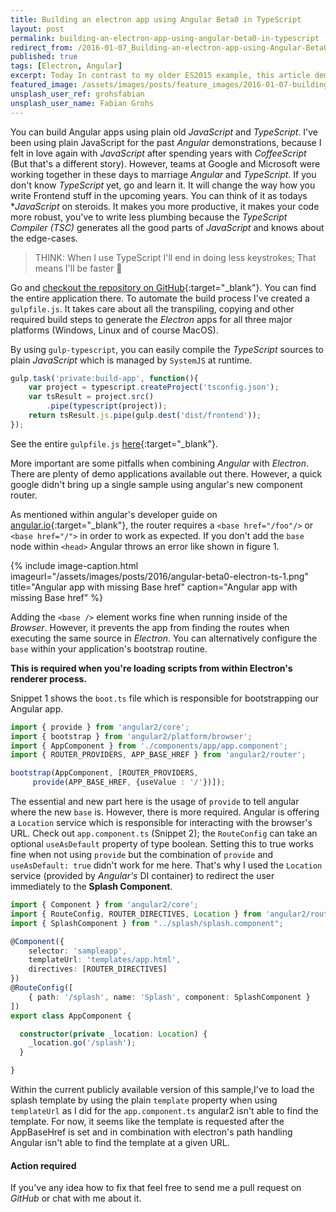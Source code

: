 ```yaml
---
title: Building an electron app using Angular Beta0 in TypeScript
layout: post
permalink: building-an-electron-app-using-angular-beta0-in-typescript
redirect_from: /2016-01-07_Building-an-electron-app-using-Angular-Beta0-in-TypeScript-5c5ac5570963
published: true
tags: [Electron, Angular]
excerpt: Today In contrast to my older ES2015 example, this article demonstrates how to build an Electron application using Angular2 Beta0 and TypeScript.
featured_image: /assets/images/posts/feature_images/2016-01-07-building-an-electron-app-using-angular-beta0-in-typescript.jpg
unsplash_user_ref: grohsfabian
unsplash_user_name: Fabian Grohs
---
```



You can build Angular apps using plain old *JavaScript* and *TypeScript*. I've been using plain JavaScript for the past *Angular* demonstrations, because I felt in love again with *JavaScript* after spending years with *CoffeeScript* (But that's a different story). However, teams at Google and Microsoft were working together in these days to marriage *Angular* and *TypeScript*. If you don't know *TypeScript* yet, go and learn it. It will change the way how you write Frontend stuff in the upcoming years. You can think of it as todays **JavaScript* on steroids. It makes you more productive, it makes your code more robust, you've to write less plumbing because the *TypeScript Compiler (TSC)* generates all the good parts of *JavaScript* and knows about the edge-cases.

> THINK: When I use TypeScript I'll end in doing less keystrokes; That means I'll be faster 🤘

Go and [checkout the repository on GitHub](https://github.com/ThorstenHans/electron-ngx-sample/tree/246f83da87d2598e732bb681be2a559dab0258c6){:target="_blank"}. You can find the entire application there. To automate the build process I've created a `gulpfile.js`. It takes care about all the transpiling, copying and other required build steps to generate the *Electron* apps for all three major platforms (Windows, Linux and of course MacOS).

By using `gulp-typescript`, you can easily compile the *TypeScript* sources to plain *JavaScript* which is managed by `SystemJS` at runtime. 

```javascript
gulp.task('private:build-app', function(){
    var project = typescript.createProject('tsconfig.json');
    var tsResult = project.src()
        .pipe(typescript(project));
    return tsResult.js.pipe(gulp.dest('dist/frontend'));
});

```

See the entire `gulpfile.js` [here](https://github.com/ThorstenHans/electron-ngx-sample/blob/246f83da87d2598e732bb681be2a559dab0258c6/gulpfile.js#L30){:target="_blank"}.

More important are some pitfalls when combining *Angular* with *Electron*. There are plenty of demo applications available out there. However, a quick google didn't bring up a single sample using angular's new component router.

As mentioned within angular's developer guide on [angular.io](http://angular.io){:target="_blank"}, the router requires a `<base href="/foo"/>` or `<base href="/">` in order to work as expected. If you don't add the `base` node within `<head>` Angular throws an error like shown in figure 1.

{% include image-caption.html imageurl="/assets/images/posts/2016/angular-beta0-electron-ts-1.png"
title="Angular app with missing Base href" caption="Angular app with missing Base href" %}

Adding the `<base />` element works fine when running inside of the *Browser*. However, it prevents the app from finding the routes when executing the same source in *Electron*. You can alternatively configure the `base` within your application's bootstrap routine.

**This is required when you're loading scripts from within Electron's renderer process.**

Snippet 1 shows the `boot.ts` file which is responsible for bootstrapping our Angular app.

```typescript
import { provide } from 'angular2/core';
import { bootstrap } from 'angular2/platform/browser';
import { AppComponent } from './components/app/app.component';
import { ROUTER_PROVIDERS, APP_BASE_HREF } from 'angular2/router';

bootstrap(AppComponent, [ROUTER_PROVIDERS,
     provide(APP_BASE_HREF, {useValue : '/'})]);

```

The essential and new part here is the usage of `provide` to tell angular where the new `base` is. However, there is more required. Angular is offering a `Location` service which is responsible for interacting with the browser's URL. Check out `app.component.ts` (Snippet 2); the `RouteConfig` can take an optional `useAsDefault` property of type boolean. Setting this to true works fine when not using `provide` but the combination of `provide` and `useAsDefault: true` didn't work for me here. That's why I used the `Location` service (provided by *Angular's* DI container) to redirect the user immediately to the **Splash Component**.

```typescript
import { Component } from 'angular2/core';
import { RouteConfig, ROUTER_DIRECTIVES, Location } from 'angular2/router';
import { SplashComponent } from "../splash/splash.component";

@Component({
    selector: 'sampleapp',
    templateUrl: 'templates/app.html',
    directives: [ROUTER_DIRECTIVES]
})
@RouteConfig([
    { path: '/splash', name: 'Splash', component: SplashComponent }
])
export class AppComponent {

  constructor(private _location: Location) {
    _location.go('/splash');
  }

}

```

Within the current publicly available version of this sample,I've to load the splash template by using the plain `template` property when using `templateUrl` as I did for the `app.component.ts` angular2 isn't able to find the template. For now, it seems like the template is requested after the AppBaseHref is set and in combination with electron's path handling Angular isn't able to find the template at a given URL.

#### Action required

If you've any idea how to fix that feel free to send me a pull request on *GitHub* or chat with me about it.


